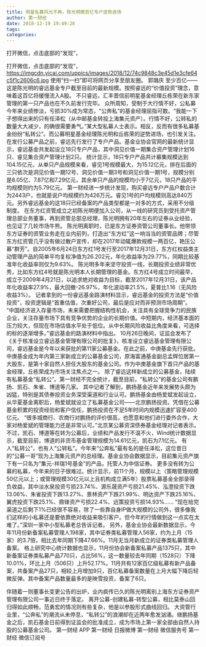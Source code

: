 ```yaml
---
title: 明星私募风光不再，陈光明携百亿专户逆势进场
author: 第一财经
date: 2018-12-19 19:49:26
tags: 
categories: 
---
```

打开微信，点击底部的“发现”，
<!-- more -->
打开微信，点击底部的“发现”，
https://imgcdn.yicai.com/uppics/images/2018/12/74c9848c3e45d1e3cfe64c5f1c2606c6.jpg
使用“扫一扫”即可将网页分享至朋友圈。
郭璐庆
至少百亿——这是陈光明的睿远基金专户截至目前的最新规模。按照睿远的“价值投资”理念，意味着这百亿将缓慢流入A股。
不只睿远，汇丰晋信前明星基金经理丘栋荣在新东家管理的第一只产品也在不久前发行完毕。
众所周知，受制于大行情不好，公私募今年来业绩惨淡，亏损30%成为常态，“公奔私”的基金经理屈指可数。“我能一下子想得出来的只有任泽松（从中邮基金转投上海集元资产）。行情不好，公转私的数量大大减少，的确很需要勇气。”某大型私募人士表示。相反，反而有很多私募基金纷纷“私转公”。而公募明星基金经理陈光明和丘栋荣的逆势进场，也引发关注。
在发行公募产品之前，睿远先行发行了专户产品。基金业协会官网的最新统计显示，睿远基金共发起设立18只专户产品，其中洞见价值一期集合资产管理计划16只、睿见集合资产管理计划2只。
统计显示，18只专户产品共计募集规模达到104.15亿元，从单只产品规模来看，睿见1号规模最大，为15.12亿元，排在后面的三只依次是洞见价值一期12号、洞见价值一期3号和洞见价值一期1号，规模分别是8.05亿、7.87亿和7.29亿元，其余单只产品的规模均小于7亿元，18只产品的平均规模则约为5.79亿元。
第一财经进一步统计发现，购买睿远专户产品户数合计为2443户，也就是说户均规模约为426万元。睿见1号的户均规模则高达840万元。另外睿远基金的这18只已经备案的产品类型都是一对多的方式，采用不分级制度。
在东方红资管成立之初陈光明便加入公司，从一线的研究员到受托资产管理总部业务董事，再到资管总部总经理，陈光明拥有20年左右的证券从业经验，也见证了几轮市场牛熊。
陈光明离职时，已是东方证券资管公司董事长。他带领东方证券的资管业务走在业内前列，打造出“东方红”这一响当当的资管品牌；尽管东方红资管几乎没有做过散户宣传，却在2017年动辄爆款规模一两百亿，艳压公募“群芳”。自2005年6月24日东方红1号发行至2017年12月31日，东方红权益类主动管理产品的简单平均复权净值为26.202元，年化收益率为29.77%，同期比较基准年化收益率则仅为9.63%。
陈光明多年来坚守投资一线，长期投资业绩非常优秀，比如东方红4号就是陈光明本人长期管理的基金。东方红4号成立时间最早，成立于2009年4月21日，以追求绝对收益为目标，截至2017年12月31日，该产品年化收益率27.9%，最大回撤-26.97%，年化波动率21.5%，夏普比1.16（无风险收益3%）。
记者拿到的一份睿远基金路演材料显示，睿远基金的投资方法是“价值投资”，投资逻辑是“首重估值，次重好公司，最后是应对而非预测市场周期”。
“中国经济进入存量市场，未来需要把握结构性机会，关注具有全球竞争力的民族企业，关注存量市场下具有竞争优势的企业的长期价值。中短期内，经济基本面的压力较大，但现在市场估值水平处于低位。从中长期风险收益比角度来看，可选择的标的逐渐增多。”睿远基金的路演材料中指出。
10月26日晚间，证监会发布了《关于核准设立睿远基金管理有限公司的批复》，核准设立睿远基金管理有限公司，睿远基金是今年以来获批的第11家公募基金。在此之前，中庚基金先行获批。
中庚基金成为年内第三家新成立的公募基金公司，原海富通基金副总孟辉位居第一大股东，是第十家自然人担任大股东的基金公司。作为中庚基金旗下首只产品的基金经理，丘栋荣成为市场关注焦点之一。
除了睿远这样新成立的公募基金，陆续有私募基金“私转公”。第一财经不完全统计，截至目前，“私转公”的基金公司有鹏扬、凯石、朱雀、博道等几家。
其中记者了解到，鹏扬基金近年来发展势头颇为凶猛，特别是其债券投资业务深受渠道和行业认可。鹏扬基金由杨爱斌发起设立，从华夏基金离职后，杨爱斌就设立了私募基金公司——北京鹏扬投资。凭借在公募基金积累的投资经验和客户信任，鹏扬投资在不足5年时间内规模迅速扩容至400亿元。
“很多城商行、农商行对鹏扬的评价很高，也愿意和他们进行委外合作，大家对杨爱斌的管理能力还是非常认可。”北京某公募资深债券基金经理对记者表示。
不过，凯石、博道等在转为公募后，业绩和产品发行不温不火，Wind统计数据显示，截至目前，博道的非货币基金管理规模为14.61亿元，凯石为7.1亿元。
有人“私转公”，也有人“公转私”。今年来“公奔私”最有名的是任泽松，这位昔日的“公募一哥”现为上海集元资产的总经理。基金业协会数据显示，目前集元资产旗下有一只名为“集元-祥瑞1号基金”的产品，托管人为中信证券。
更多没有转为公募的私募，今年来的日子很难过。统计显示，前11个月，规模以上（策略管理规模50亿元以上；或管理规模30亿元以上且机构成立满5年）股票私募基金全部录得负收益，其中淡水泉投资亏损23.74%、源乐晟资产亏损21.45%、泓澄投资下跌13.06%、朱雀投资下跌13.27%、景林资产下跌21.99%、明达资产下跌25.16%、翼虎投资下跌25.1%、鼎锋资产亏损22.4%、远策投资亏损14.93%……
“现在给完渠道之后剩下1%已经很不容易，除了一些靠自身IP做大规模的公司外，很多像我们这样的小私募还是要依靠绝对收益来吸引客户。但今年的行情做到这一点实在太难了。”深圳一家中小型私募老总告诉记者。
另外，基金业协会最新数据显示，今年11月份新备案私募管理人198家，其中证券类私募管理人56家，约为上月（15家）的3.7倍，相比去年同期下降47.66%。11月无当月新成立的证券类私募管理人备案。
格上研究中心统计数据也显示，11月份协会新备案私募产品1375只，其中新备案证券类私募产品770只，占比56%，这一数量较去年同期（1528只）下降10.01%，环比上月（506只）上升52.17%。11月共有12家百亿级私募有新产品备案，共备案产品27只，相较上月增加9只，百亿私募备案数量在上月大幅下降后轻微反弹。其中备案产品数量最多的是映雪投资，备案了6只。
 
 
伴随着一则董事长变更公告的出炉，业内疯传已久的陈光明离别上海东方证券资产管理有限公司一事近日终于落定。
离开公募-创建私募-转型公募，相比莫泰山回归得如此顺畅，范勇宏的情况则有些复杂，他是以参股形式曲线回归。
大资管行业里，“公奔私”的潮流从未停息，“私转公”的浪潮却在近两年愈发汹涌。继鹏扬基金之后，凯石基金日前得到证监会的批准成立，成为市场上第一家全部由自然人持股的公募基金公司。
第一财经
APP
第一财经
日报微博
第一财经
微信服务号
第一财经
微信订阅号
